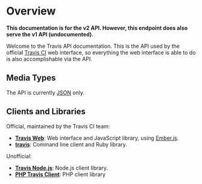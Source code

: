 # Overview

**This documentation is for the v2 API. However, this endpoint does also serve the v1 API (undocumented).**

Welcome to the Travis API documentation. This is the API used by the official
[Travis CI](https://next.travis-ci.org) web interface, so everything the web
interface is able to do is also accomplishable via the API.

## Media Types

The API is currently [JSON](http://en.wikipedia.org/wiki/JSON) only.

## Clients and Libraries

Official, maintained by the Travis CI team:

* **[Travis Web](https://github.com/travis-ci/travis-web)**: Web interface and JavaScript library, using [Ember.js](http://emberjs.com/).
* **[travis](https://github.com/travis-ci/travis)**: Command line client and Ruby library.

Unofficial:

* **[Travis Node.js](https://github.com/pwmckenna/node-travis-ci)**: Node.js client library.
* **[PHP Travis Client](https://github.com/l3l0/php-travis-client)**: PHP client library
